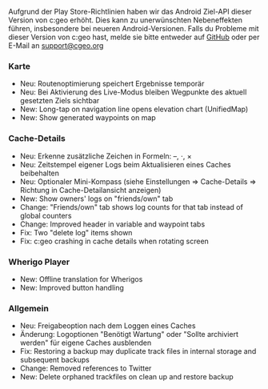 Aufgrund der Play Store-Richtlinien haben wir das Android Ziel-API dieser Version von c:geo erhöht. Dies kann zu unerwünschten Nebeneffekten führen, insbesondere bei neueren Android-Versionen. Falls du Probleme mit dieser Version von c:geo hast, melde sie bitte entweder auf [GitHub](https://github.com/cgeo/cgeo) oder per E-Mail an [support@cgeo.org](mailto:support@cgeo.org)

### Karte
- Neu: Routenoptimierung speichert Ergebnisse temporär
- Neu: Bei Aktivierung des Live-Modus bleiben Wegpunkte des aktuell gesetzten Ziels sichtbar
- New: Long-tap on navigation line opens elevation chart (UnifiedMap)
- New: Show generated waypoints on map

### Cache-Details
- Neu: Erkenne zusätzliche Zeichen in Formeln: –, ⋅, ×
- Neu: Zeitstempel eigener Logs beim Aktualisieren eines Caches beibehalten
- Neu: Optionaler Mini-Kompass (siehe Einstellungen => Cache-Details => Richtung in Cache-Detailansicht anzeigen)
- New: Show owners' logs on "friends/own" tab
- Change: "Friends/own" tab shows log counts for that tab instead of global counters
- Change: Improved header in variable and waypoint tabs
- Fix: Two "delete log" items shown
- Fix: c:geo crashing in cache details when rotating screen

### Wherigo Player
- New: Offline translation for Wherigos
- New: Improved button handling

### Allgemein
- Neu: Freigabeoption nach dem Loggen eines Caches
- Änderung: Logoptionen "Benötigt Wartung" oder "Sollte archiviert werden" für eigene Caches ausblenden
- Fix: Restoring a backup may duplicate track files in internal storage and subsequent backups
- Change: Removed references to Twitter
- New: Delete orphaned trackfiles on clean up and restore backup
